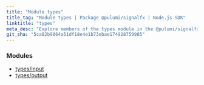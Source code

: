 ```yaml
---
title: "Module types"
title_tag: "Module types | Package @pulumi/signalfx | Node.js SDK"
linktitle: "types"
meta_desc: "Explore members of the types module in the @pulumi/signalfx package."
git_sha: "5ca82b9064a51df18e4e1b73ebae174928759985"
---
```


<!-- WARNING: this page was generated by a tool. Do not edit it by hand. -->
<!-- To change it, please see https://github.com/pulumi/docs/tree/master/tools/tscdocgen. -->


<h3>Modules</h3>
<ul class="api">
    <li><a href="input/"><span class="symbol module"></span>types/input</a></li>
    <li><a href="output/"><span class="symbol module"></span>types/output</a></li>
</ul>








